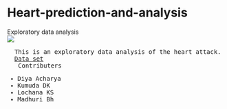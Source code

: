 # Heart-prediction-and-analysis
Exploratory data analysis
<br>  <img src="https://encrypted-tbn0.gstatic.com/images?q=tbn:ANd9GcSgc1ngfagpXVJ1omb5bFAVPxAsrvb6igRkxg&usqp=CAU"></img>
<pre>
  This is an exploratory data analysis of the heart attack. Here we are predicting if a person might experience a heart attack or not by analysis all the factors affecting a heart disease. The dataset can be found on kaggle 
  <a href ="https://www.kaggle.com/rashikrahmanpritom/heart-attack-analysis-prediction-dataset">Data set</a>
   Contributers<ul><li>Diya Acharya</li><li>Kumuda DK</li><li>Lochana KS</Li><li>Madhuri Bh</li></ul>
</pre>

